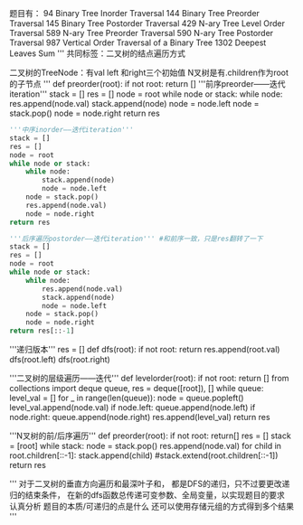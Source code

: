 题目有：
94 Binary Tree Inorder Traversal
144 Binary Tree Preorder Traversal
145 Binary Tree Postorder Traversal
429 N-ary Tree Level Order Traversal
589 N-ary Tree Preorder Traversal
590 N-ary Tree Postorder Traversal
987 Vertical Order Traversal of a Binary Tree
1302 Deepest Leaves Sum
'''
共同标签：二叉树的结点遍历方式

二叉树的TreeNode：有val left 和right三个初始值
N叉树是有.children作为root的子节点
'''
def preorder(root):
    if not root:
        return []
    '''前序preorder——迭代iteration'''
    stack = []
    res = []
    node = root
    while node or stack:
        while node:
            res.append(node.val)
            stack.append(node)
            node = node.left
        node = stack.pop()
        node = node.right
    return res

```python
'''中序inorder——迭代iteration'''
stack = []
res = []
node = root
while node or stack:
    while node:
        stack.append(node)
        node = node.left
    node = stack.pop()
    res.append(node.val)
    node = node.right
return res

'''后序遍历postorder——迭代iteration''' #和前序一致，只是res翻转了一下
stack = []
res = []
node = root
while node or stack:
    while node:
        res.append(node.val)
        stack.append(node)
        node = node.left
    node = stack.pop()
    node = node.right
return res[::-1]
```

'''递归版本'''
res = []
def dfs(root):
    if not root:
        return 
    res.append(root.val)
    dfs(root.left)
    dfs(root.right)

'''二叉树的层级遍历——迭代'''
def levelorder(root):
    if not root:
        return []
    from collections import deque
    queue, res = deque([root]), []
    while queue:
        level_val = []
        for _ in range(len(queue)):
            node = queue.popleft()
            level_val.append(node.val)
            if node.left:
                queue.append(node.left)
            if node.right:
                queue.append(node.right)
        res.append(level_val)
    return res

'''N叉树的前/后序遍历'''
def preorder(root):
    if not root:
        return[]
    res = []
    stack = [root]
    while stack:
        node = stack.pop()
        res.append(node.val)
        for child in root.children[::-1]:
            stack.append(child)
        #stack.extend(root.children[::-1])
    return res            
    
    
''' 对于二叉树的垂直方向遍历和最深叶子和，
    都是DFS的递归，只不过要更改递归的结束条件，
    在新的dfs函数总传递可变参数、全局变量，以实现题目的要求
    认真分析 题目的本质/可递归的点是什么 
    还可以使用存储元组的方式得到多个结果
'''
